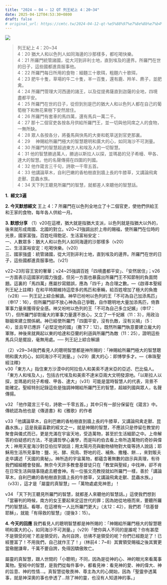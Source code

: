 ```yaml
---
title: "2024 – 04 – 12 QT 列王紀上 4：20~34"
date: 2025-04-12T04:53:30+0800
draft: false
# original_url: https://cmtc.tw/2024-04-12-qt-%e5%88%97%e7%8e%8b%e7%b4%80%e4%b8%8a-4%ef%bc%9a2034
---
```


![](/images/qt.jpg)
> 列王紀上 4：20\~34  
> 4：20 猶大人和以色列人如同海邊的沙那樣多，都吃喝快樂。  
> 4：21 所羅門統管諸國，從大河到非利士地，直到埃及的邊界。所羅門在世的日子，這些國都進貢服事他。  
> 4：22 所羅門每日所用的食物：細麵三十歌珥，粗麵六十歌珥，  
> 4：23 肥牛十隻，草場的牛二十隻，羊一百隻，還有鹿、羚羊、麃子，並肥禽。  
> 4：24 所羅門管理大河西邊的諸王，以及從提弗薩直到迦薩的全地，四境盡都平安。  
> 4：25 所羅門在世的日子，從但到別是巴的猶大人和以色列人都在自己的葡萄樹下和無花果樹下安然居住。  
> 4：26 所羅門有套車的馬四萬，還有馬兵一萬二千。  
> 4：27 那十二個官吏各按各月供給所羅門王，並一切與他同席之人的食物，一無所缺。  
> 4：28 眾人各按各分，將養馬與快馬的大麥和乾草送到官吏那裏。  
> 4：29 　神賜給所羅門極大的智慧聰明和廣大的心，如同海沙不可測量。  
> 4：30 所羅門的智慧超過東方人和埃及人的一切智慧。  
> 4：31 他的智慧勝過萬人，勝過以斯拉人以探，並瑪曷的兒子希幔、甲各、達大的智慧。他的名聲傳揚在四圍的列國。  
> 4：32 他作箴言三千句，詩歌一千零五首。  
> 4：33 他講論草木，自利巴嫩的香柏樹直到牆上長的牛膝草，又講論飛禽走獸、昆蟲水族。  
> 4：34 天下列王聽見所羅門的智慧，就都差人來聽他的智慧話。

**1.  經文3遍**

**2. 今天默想經文**
王上 4：7 所羅門在以色列全地立了十二個官吏，使他們供給王和王家的食物，每年各人供給一月。

**3. 默想分享**
（1）v20在這裡，猶大就是指猶大支派，以色列就是指猶大以外的，後來就形成南國、北國的對立。v20\~21強調出於上帝的賜福，使所羅門在位時的光景，國家富強，百姓吃得飽足、生活富裕安定：  
一、人數眾多：猶大人和以色列人如同海邊的沙那樣多（v20）  
二、生活富裕安定：吃喝快樂。（v20）  
三、國家強盛：統管諸國，從大河到非利士地，直到埃及的邊界。所羅門在世的日子，這些國都進貢服事他。（v21）

v22\~23形容王宮的奢華；v24\~25強調百姓「四境盡都平安」、「安然居住」；v26一方面表示這國家的國力強盛，但另一方面也暴露出所羅門王不知節制的負面問題。這裏的「馬四萬」應屬抄寫錯誤，應為「四千」為合理之數。—《啟導本聖經列王紀上註釋》在和平時期維持這麼多的馬匹和車輛，給百姓增加了極大的負擔（v28）── 列王記上綜合解讀。神早已吩咐以色列的王「不可為自己加添馬匹」（申17：16），但所羅門卻不放心神為自己爭戰，自作聰明地大量加添馬匹，倚靠軍事力量來獲得安全感。神又吩咐以色列的王「不可為自己多立妃嬪」（申17：17），但所羅門卻對龐大的軍事力量還不放心，又立了一千妃嬪（11：3），用政治聯姻來建立關係網。神已經使所羅門「四圍平安，沒有仇敵，沒有災禍」（5：4），並且早已應許「必堅定他的國」（撒下7：12）。既然所羅門執意要建立龐大的軍隊，神後來就興起以東的哈達和亞蘭的利遜與所羅門為敵（11：25），證明這些馬兵只是擺設，毫無用處。── 列王記上綜合解讀

（2）v29\~34我們看見人的聰明智慧都是神所賜的：「神賜給所羅門極大的智慧聰明和廣大的心，如同海沙不可測量。」（v29）廣大的心：即博學多才。—《串珠聖經注釋》  
v30「東方人」指住東方沙漠中的阿拉伯人和美索不達米亞的亞述、巴比倫人。「東方人和埃及人」，包括古代埃及和美索不達米亞兩大文明發源地。「以斯拉人以探，並瑪曷的兒子希幔、甲各、達大」（v31）可能是當時智慧人的代表，背景不能確定。聖經特別記錄這些是強調神賜給所羅門王的智慧，超越列國與眾人，名聲傳揚。

v32 「他作箴言三千句，詩歌一千零五首。」其中只有一部分保留在《箴言》中。傳統認為他也是《傳道書》和《雅歌》的作者

v33「他講論草木，自利巴嫩的香柏樹直到牆上長的牛膝草，又講論飛禽走獸、昆蟲水族。」這是我最喜歡的經文之一，就是神賜的智慧，不應該只是停留在教堂的聚會與儀式而已，更是充滿在宇宙天地，受造萬物，甚至於生活細節之中。上帝解答約伯疑惑的方法，不是講哲學心裏學，而是叫約伯去看上帝所造萬物的奇妙與偉大；神用天星海沙對亞伯拉罕說話；用太陽月亮與動物植物對大衛等詩人說話；耶穌用生活所見事物：鹽、光、酵、飛鳥、野地的花、補魚、撒種、餅…，來對販夫走卒講述「天國的奧秘」。神所造的宇宙萬物，都蘊含著無數的啟示與真理，有待我們細細體會發掘。無奈今天許多教會基督徒只在「教堂與聖經」中找神，卻不肯在日常生活與隨事隨處去體會神。有一位張文亮教授就如所羅門一樣，善於「講論草木，自利巴嫩的香柏樹直到牆上長的牛膝草，又講論飛禽走獸、昆蟲水族。」（v33），這才是「屬靈的真智慧」—「萬物處處見神恩」！

v34 「天下列王聽見所羅門的智慧，就都差人來聽他的智慧話。」這使我們想到「當審判的時候，南方的女王要起來定這世代的罪；因為她從地極而來，要聽所羅門的智慧話。看哪，在這裡有一人比所羅門更大」（太12：42），我們若「信基督耶穌」，就能「有得救的智慧」（提後3：15）。

**4. 今天的回應**
我們看見人的聰明智慧都是神所賜的：「神賜給所羅門極大的智慧聰明和廣大的心，如同海沙不可測量。」（v29）「使你與人不同的是誰呢？你有甚麼不是領受的呢？若是領受的，為何自誇，彷彿不是領受的呢？你們已經飽足了！已經豐富了！不用我們，自己就作王了！」（林前4：7\~8）其實領受賜福之後其實更當儆醒謙卑，千萬不要自誇，免得因驕傲敗亡。

屬靈的真智慧，跟人世間的「小聰明」不同，因為是從神的心、神的眼光來看萬事萬物。聖經中的智慧，是我們從每件事中，都看見神：看見神的愛、神的偉大、神的旨意、神的性情…。真智慧從敬畏神、尊主為大的心開始，因為「聖靈參透萬事，就是神深奧的事也參透了…除了神的靈，也沒有人知道神的事。」
